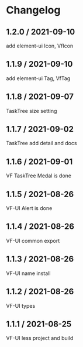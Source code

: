 # Changelog

## 1.2.0 / 2021-09-10

add element-ui Icon, VfIcon

## 1.1.9 / 2021-09-10

add element-ui Tag, VfTag

## 1.1.8 / 2021-09-07

TaskTree size setting

## 1.1.7 / 2021-09-02

TaskTree add detail and docs

## 1.1.6 / 2021-09-01

VF TaskTree Medal is done

## 1.1.5 / 2021-08-26

VF-UI Alert is done

## 1.1.4 / 2021-08-26

VF-UI common export

## 1.1.3 / 2021-08-26

VF-UI name install

## 1.1.2 / 2021-08-26

VF-UI types

## 1.1.1 / 2021-08-25

VF-UI less project and build
